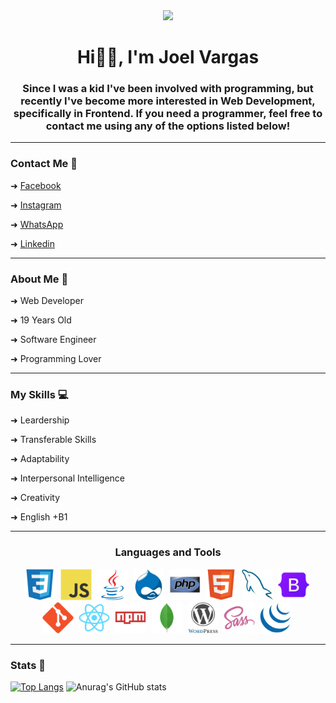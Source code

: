 <div id="header" align="center">
    <img src="https://media.giphy.com/media/du3J3cXyzhj75IOgvA/giphy.gif" width="200" />
    <h1 align="center">Hi👋🏼, I'm Joel Vargas</h1>
    <h3 align="center">Since I was a kid I've been involved with programming, but recently I've become more interested in Web Development, specifically in Frontend.        If you need a programmer, feel free to contact me using any of the options listed below!</h3>
</div>

---

<h3>Contact Me 📱</h3>

➜ [Facebook](https://www.facebook.com/MJoelVR18/)

➜ [Instagram](https://www.instagram.com/joel_vr19/)

➜ [WhatsApp](https://wa.me/+50662166960)

➜ [Linkedin](https://www.linkedin.com/in/joelvr/)

---

<h3>About Me  👤</h3>

➜ Web Developer 

➜ 19 Years Old

➜ Software Engineer

➜ Programming Lover

---

<h3>My Skills  💻</h3>

➜ Leardership

➜ Transferable Skills

➜ Adaptability

➜ Interpersonal Intelligence

➜ Creativity

➜ English +B1

---
<div align="center">
    <h3>Languages and Tools</h3>
    <div>
        <img src="https://github.com/devicons/devicon/blob/master/icons/css3/css3-original.svg" alt="iconTech" width="50" height="50">&nbsp;
        <img src="https://github.com/devicons/devicon/blob/master/icons/javascript/javascript-original.svg" alt="iconTech" width="50" height="50">&nbsp;
        <img src="https://github.com/devicons/devicon/blob/master/icons/java/java-original.svg" alt="iconTech" width="50" height="50">&nbsp;
        <img src="https://github.com/devicons/devicon/blob/master/icons/drupal/drupal-original.svg" alt="iconTech" width="50" height="50">&nbsp;
        <img src="https://github.com/devicons/devicon/blob/master/icons/php/php-original.svg" alt="iconTech" width="50" height="50">&nbsp;
        <img src="https://github.com/devicons/devicon/blob/master/icons/html5/html5-original.svg" alt="iconTech" width="50" height="50">&nbsp;
        <img src="https://github.com/devicons/devicon/blob/master/icons/mysql/mysql-original.svg" alt="iconTech" width="50" height="50">&nbsp;
        <img src="https://github.com/devicons/devicon/blob/master/icons/bootstrap/bootstrap-original.svg" alt="iconTech" width="50" height="50">&nbsp;
        <img src="https://github.com/devicons/devicon/blob/master/icons/git/git-original.svg" alt="iconTech" width="50" height="50">&nbsp;
        <img src="https://github.com/devicons/devicon/blob/master/icons/react/react-original.svg" alt="iconTech" width="50" height="50">&nbsp;
        <img src="https://github.com/devicons/devicon/blob/master/icons/npm/npm-original-wordmark.svg" alt="iconTech" width="50" height="50">&nbsp;
        <img src="https://github.com/devicons/devicon/blob/master/icons/mongodb/mongodb-original.svg" alt="iconTech" width="50" height="50">&nbsp;
        <img src="https://github.com/devicons/devicon/blob/master/icons/wordpress/wordpress-original.svg" alt="iconTech" width="50" height="50">&nbsp;
        <img src="https://github.com/devicons/devicon/blob/master/icons/sass/sass-original.svg" alt="iconTech" width="50" height="50">&nbsp;
        <img src="https://github.com/devicons/devicon/blob/master/icons/jquery/jquery-original.svg" alt="iconTech" width="50" height="50">&nbsp;
    </div>
</div>

---
<h3>Stats  🧮</h3>

[![Top Langs](https://github-readme-stats.vercel.app/api/top-langs/?username=JoelVR17&langs_count=8)](https://github.com/anuraghazra/github-readme-stats) ![Anurag's GitHub stats](https://github-readme-stats.vercel.app/api?username=JoelVR17&show_icons=true&theme=dark)


